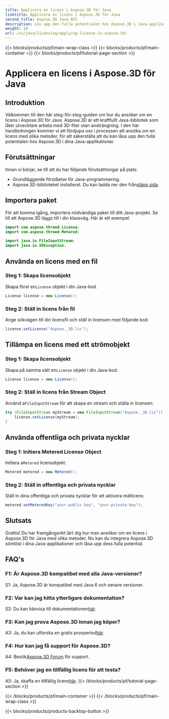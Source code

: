 ```yaml
---
title: Applicera en licens i Aspose.3D för Java
linktitle: Applicera en licens i Aspose.3D för Java
second_title: Aspose.3D Java API
description: Lås upp den fulla potentialen hos Aspose.3D i Java-applikationer genom att följa vår omfattande guide om hur du ansöker om licenser.
weight: 10
url: /sv/java/licensing/applying-license-in-aspose-3d/
---
```


{{< blocks/products/pf/main-wrap-class >}}
{{< blocks/products/pf/main-container >}}
{{< blocks/products/pf/tutorial-page-section >}}

# Applicera en licens i Aspose.3D för Java

## Introduktion

Välkommen till den här steg-för-steg-guiden om hur du ansöker om en licens i Aspose.3D för Java. Aspose.3D är ett kraftfullt Java-bibliotek som låter utvecklare arbeta med 3D-filer utan ansträngning. I den här handledningen kommer vi att fördjupa oss i processen att ansöka om en licens med olika metoder, för att säkerställa att du kan låsa upp den fulla potentialen hos Aspose.3D i dina Java-applikationer.

## Förutsättningar

Innan vi börjar, se till att du har följande förutsättningar på plats:

- Grundläggande förståelse för Java-programmering.
-  Aspose.3D-biblioteket installerat. Du kan ladda ner den från[släpp sida](https://releases.aspose.com/3d/java/).

## Importera paket

För att komma igång, importera nödvändiga paket till ditt Java-projekt. Se till att Aspose.3D läggs till i din klassväg. Här är ett exempel:

```java
import com.aspose.threed.License;
import com.aspose.threed.Metered;

import java.io.FileInputStream;
import java.io.IOException;
```

## Använda en licens med en fil

### Steg 1: Skapa licensobjekt

 Skapa först en`License` objekt i din Java-kod.

```java
License license = new License();
```

### Steg 2: Ställ in licens från fil

Ange sökvägen till din licensfil och ställ in licensen med följande kod:

```java
license.setLicense("Aspose._3D.lic");
```

## Tillämpa en licens med ett strömobjekt

### Steg 1: Skapa licensobjekt

 Skapa på samma sätt en`License` objekt i din Java-kod.

```java
License license = new License();
```

### Steg 2: Ställ in licens från Stream Object

 Använd a`FileInputStream` för att skapa en stream och ställa in licensen:

```java
try (FileInputStream myStream = new FileInputStream("Aspose._3D.lic")) {
    license.setLicense(myStream);
}
```

## Använda offentliga och privata nycklar

### Steg 1: Initiera Metered License Object

 Initiera a`Metered` licensobjekt:

```java
Metered metered = new Metered();
```

### Steg 2: Ställ in offentliga och privata nycklar

Ställ in dina offentliga och privata nycklar för att aktivera mätlicens:

```java
metered.setMeteredKey("your-public-key", "your-private-key");
```

## Slutsats

Grattis! Du har framgångsrikt lärt dig hur man ansöker om en licens i Aspose.3D för Java med olika metoder. Nu kan du integrera Aspose.3D sömlöst i dina Java-applikationer och låsa upp dess fulla potential.

## FAQ's

### F1: Är Aspose.3D kompatibel med alla Java-versioner?

S1: Ja, Aspose.3D är kompatibel med Java 6 och senare versioner.

### F2: Var kan jag hitta ytterligare dokumentation?

 S2: Du kan hänvisa till dokumentationen[här](https://reference.aspose.com/3d/java/).

### F3: Kan jag prova Aspose.3D innan jag köper?

 A3: Ja, du kan utforska en gratis provperiod[här](https://releases.aspose.com/).

### F4: Hur kan jag få support för Aspose.3D?

 A4: Besök[Aspose.3D Forum](https://forum.aspose.com/c/3d/18) för support.

### F5: Behöver jag en tillfällig licens för att testa?

 A5: Ja, skaffa en tillfällig licens[här](https://purchase.aspose.com/temporary-license/).
{{< /blocks/products/pf/tutorial-page-section >}}

{{< /blocks/products/pf/main-container >}}
{{< /blocks/products/pf/main-wrap-class >}}

{{< blocks/products/products-backtop-button >}}
